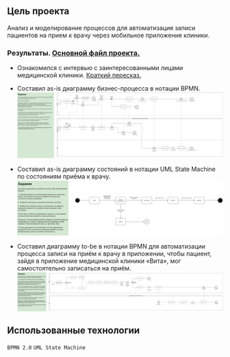 ## Цель проекта
Анализ и моделирование процессов для автоматизация записи пациентов на прием к врачу через мобильное приложение клиники.

### Результаты. [Основной файл проекта.](https://drive.google.com/file/d/1CPqMo7onT4x0W0lYIhq_VhWUpq0Wbt8t/view?usp=drive_link)
  - Ознакомился с интервью с заинтересованными лицами медицинской клиники. [Краткий пересказ.](https://github.com/Alexandr-Korolkov/SystemAnalyticProjects/blob/main/3_Моделирование_процессов/Интервью%20кратко.docx)</p> 
  - Составил as-is диаграмму бизнес-процесса в нотации BPMN. ![as-is BPMN](https://github.com/Alexandr-Korolkov/SystemAnalyticProjects/blob/main/3_Моделирование_процессов/3_Моделирование_процессов-BPMN%20AS-IS.drawio%201.png)<p align="center"></p> 
  - Составил as-is диаграмму состояний в нотации UML State Machine по состояниям приёма к врачу.![as-is UML State Machine](https://github.com/Alexandr-Korolkov/SystemAnalyticProjects/blob/main/3_Моделирование_процессов/3_Моделирование_процессов-UML%20State%20Machine%20Diagram.drawio%201.png)<p align="center"></p> 
  - Составил диаграмму to-be в нотации BPMN для автоматизации процесса записи на приём к врачу в приложении, чтобы пациент, зайдя в приложение медицинской клиники «Вита», мог самостоятельно записаться на приём.![to-be BPMN](https://github.com/Alexandr-Korolkov/SystemAnalyticProjects/blob/main/3_Моделирование_процессов/3_Моделирование_процессов-BPMN%20TO-BE.drawio.png)<p align="center">

## Использованные технологии
`BPMN 2.0` `UML State Machine` 


